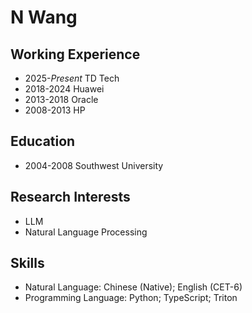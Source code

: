 # N Wang

## Working Experience
- 2025-*Present* TD Tech
- 2018-2024 Huawei
- 2013-2018 Oracle
- 2008-2013 HP


## Education
- 2004-2008 Southwest University

## Research Interests
- LLM
- Natural Language Processing

## Skills
- Natural Language: Chinese (Native); English (CET-6)
- Programming Language: Python; TypeScript; Triton
